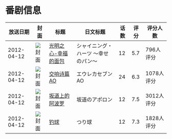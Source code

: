 # 番剧信息

|放送日期|封面|标题|日文标题|话数|评分|评分人数|
|---|---|---|---|---|---|---|
|2012-04-12|![封面](https://lain.bgm.tv/pic/cover/c/46/a6/28697_8ZLj6.jpg)|[光明之心-幸福的面包](https://bangumi.tv/subject/28697)|シャイニング・ハーツ ～幸せのパン～|12|5.7|796人评分|
|2012-04-12|![封面](https://lain.bgm.tv/pic/cover/c/c1/37/29259_zYeF1.jpg)|[交响诗篇AO](https://bangumi.tv/subject/29259)|エウレカセブンAO|24|6.3|1078人评分|
|2012-04-12|![封面](https://lain.bgm.tv/pic/cover/c/44/3a/29426_iA4yJ.jpg)|[坂道上的阿波罗](https://bangumi.tv/subject/29426)|坂道のアポロン|12|7.5|3012人评分|
|2012-04-12|![封面](https://lain.bgm.tv/pic/cover/c/51/7f/33255_Bp8Xe.jpg)|[钓球](https://bangumi.tv/subject/33255)|つり球|12|7.3|1828人评分|
